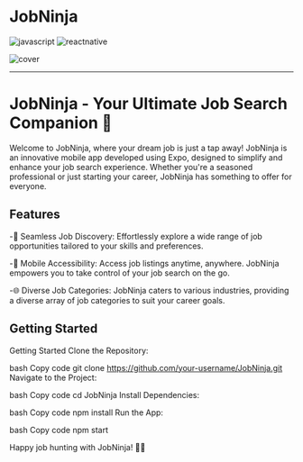# JobNinja

![javascript](http://img.shields.io/badge/-Javascript-fcd400?style=flat-square&logo=javascript&logoColor=black)
![reactnative](https://img.shields.io/badge/React_Native-20232A?style=for-the-badge&logo=react&logoColor=61DAFB)

![cover](./cover.jpg)

---

# JobNinja - Your Ultimate Job Search Companion 🚀

Welcome to JobNinja, where your dream job is just a tap away! JobNinja is an innovative mobile app developed using Expo, designed to simplify and enhance your job search experience. Whether you're a seasoned professional or just starting your career, JobNinja has something to offer for everyone.

## Features

-🌟 Seamless Job Discovery: Effortlessly explore a wide range of job opportunities tailored to your skills and preferences.

-📱 Mobile Accessibility: Access job listings anytime, anywhere. JobNinja empowers you to take control of your job search on the go.

-🌐 Diverse Job Categories: JobNinja caters to various industries, providing a diverse array of job categories to suit your career goals.

## Getting Started

Getting Started
Clone the Repository:

bash
Copy code
git clone https://github.com/your-username/JobNinja.git
Navigate to the Project:

bash
Copy code
cd JobNinja
Install Dependencies:

bash
Copy code
npm install
Run the App:

bash
Copy code
npm start

Happy job hunting with JobNinja! 🚀✨
